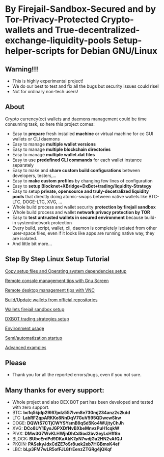 # By Firejail-Sandbox-Secured and by Tor-Privacy-Protected Crypto-wallets and True-decentralized-exchange-liquidity-pools Setup-helper-scripts for Debian GNU/Linux

## Warning!!!
   * This is highly experimental project!
   * We do our best to test and fix all the bugs but security issues could rise!
   * Not for ordinary non-tech users!

## About

Crypto currency(cc) wallets and daemons management could be time consuming task,
so here this project comes:
   * Easy to **prepare** fresh installed **machine** or virtual machine for cc GUI wallets or CLI daemons
   * Easy to manage **multiple wallet versions**
   * Easy to manage **multiple blockchain directories**
   * Easy to manage **multiple wallet.dat files**
   * Easy to use **predefined CLI commands** for each wallet instance separately
   * Easy to make and **share custom build configurations** between developers, testers,...
   * Easy to **make custom profiles** by changing few lines of configuration
   * Easy to **setup Blocknet+XBridge+DxBot+trading/liquidity-Strategy**
   * Easy to setup **private, opensource and truly-decetralized liquidity pools** that directly doing atomic-swaps between native wallets like BTC-LTC, DOGE-LTC, XVG, ...
   * Whole build process and wallet security **protection by firejail sandbox**
   * Whole build process and wallet **network privacy protection by TOR**
   * Easy to **test untrusted wallets in secured environment** because build-in system/network protection
   * Every build, script, wallet, cli, daemon is completely isolated from other user-space files, even if it looks like apps are running native way, they are isolated.
   * And little bit more...

## Step By Step Linux Setup Tutorial

[Copy setup files and Operating system dependencies setup](./doc/md/readme.prereq.md)

[Remote console management tips with Gnu Screen](./doc/md/readme.remote.console.md)

[Remote desktop management tips with VNC](./doc/md/readme.remote.desktop.md)

[Build/Update wallets from official repositories](./doc/md/readme.wallet.build.md)

[Wallets firejail sandbox setup](./doc/md/readme.wallet.firejail.md)

[DXBOT trading strategies setup](./doc/md/readme.dxbot.md)

[Environment usage](./doc/md/readme.usage.md)

[Semi/automatization startup](./doc/md/readme.auto.md)

[Advanced examples](./doc/md/readme.advanced.examples.md)

## Please
   * Thank you for all the reported errors/bugs, even if you not sure.

## Many thanks for every support:
   * Whole project and also DEX BOT part has been developed and tested with zero support.
   * BTC: **bc1q5kjdp29l67pdz557lvm8e730mj234anz2s2kdd**
   * LTC: **LabRFZqpARKKe8NnDqV7GuV595QDwcwSkw**
   * DOGE: **DQWtS7CTjCWYSYsmB9qSd5Ko4WUjtyChJh**
   * XVG: **DCo8UY1EysJGPXDfNvBXbeMnvzPuH1cqkW**
   * PIVX: **DMw3G7WvKLHWjnDhCdSod2bv2eyLsHff8n**
   * BLOCK: **BUbcErdPd9DKaAkK7pN7wdjGa2HN2vAfQJ**
   * PKOIN: **PASekyJdxCdZE7oSr8uek2eb7HGBmoK4ef**
   * LBC: **bLp3FM7wLR5ofFJL8frEenzZTGRg4jQKqf**
